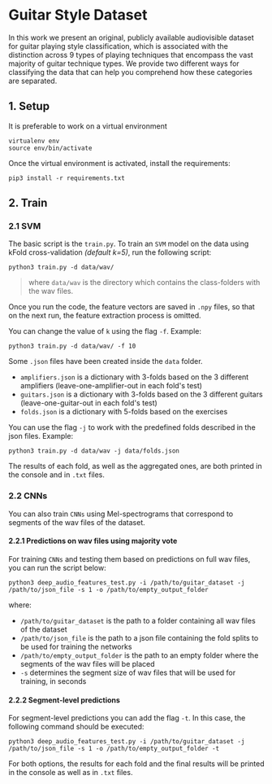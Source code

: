 # Guitar Style Dataset

In this work we present an original, publicly available audiovisible dataset for guitar playing style classification, which is associated with the distinction across 9 types of playing techniques that encompass the vast majority of guitar technique types. We provide two different ways for classifying the data that can help you comprehend how these categories are separated.

## 1. Setup

It is preferable to work on a virtual environment

```
virtualenv env
source env/bin/activate
```
Once the virtual environment is activated, install the requirements:
```
pip3 install -r requirements.txt
```

## 2. Train
### 2.1 SVM 

The basic script is the `train.py`. To train an `SVM` model on the data using kFold cross-validation _(default k=5)_, run the following script:
```
python3 train.py -d data/wav/
```

> where `data/wav` is the directory which contains the class-folders with the wav files. 

Once you run the code, the feature vectors are saved in `.npy` files, so that on the next run, the feature extraction process is omitted.

You can change the value of `k` using the flag `-f`. Example:
```
python3 train.py -d data/wav/ -f 10
```

Some `.json` files have been created inside the `data` folder.
- `amplifiers.json` is a dictionary with 3-folds based on the 3 different amplifiers (leave-one-amplifier-out in each fold's test)
- `guitars.json` is a dictionary with 3-folds based on the 3 different guitars (leave-one-guitar-out in each fold's test)
- `folds.json` is a dictionary with 5-folds based on the exercises 

You can use the flag `-j` to work with the predefined folds described in the json files. Example:

```
python3 train.py -d data/wav -j data/folds.json
```

The results of each fold, as well as the aggregated ones, are both printed in the console and in `.txt` files.

### 2.2 CNNs
You can also train `CNNs` using Mel-spectrograms that correspond to segments of the wav files of the dataset.

#### 2.2.1 Predictions on wav files using majority vote

For training `CNNs` and testing them based on predictions on full wav files, you can run the script below:
```
python3 deep_audio_features_test.py -i /path/to/guitar_dataset -j /path/to/json_file -s 1 -o /path/to/empty_output_folder
```
 where: 
 - `/path/to/guitar_dataset` is the path to a folder containing all wav files of the dataset
 - `/path/to/json_file` is the path to a json file containing the fold splits to be used for training the networks
 - `/path/to/empty_output_folder` is the path to an empty folder where the segments of the wav files will be placed
 -  `-s` determines the segment size of wav files that will be used for training, in seconds

#### 2.2.2 Segment-level predictions

For segment-level predictions you can add the flag `-t`. In this case, the following command should be executed:

```
python3 deep_audio_features_test.py -i /path/to/guitar_dataset -j /path/to/json_file -s 1 -o /path/to/empty_output_folder -t
```

For both options, the results for each fold and the final results will be printed in the console as well as in `.txt`  files.
